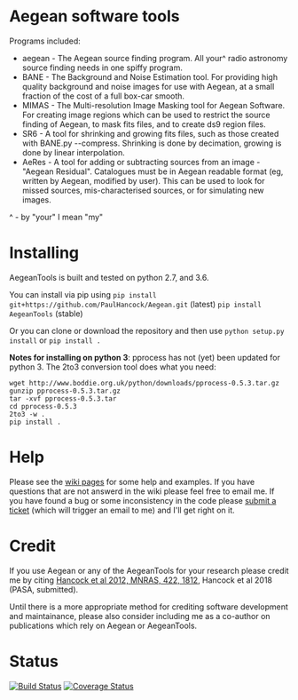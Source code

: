 Aegean software tools
======

Programs included:
* aegean - The Aegean source finding program. All your^ radio astronomy source finding needs in one spiffy program.
* BANE - The Background and Noise Estimation tool. For providing high quality background and noise images for use with Aegean, at a small fraction of the cost of a full box-car smooth.
* MIMAS - The Multi-resolution Image Masking tool for Aegean Software. For creating image regions which can be used to restrict the source finding of Aegean, to mask fits files, and to create ds9 region files.
* SR6 - A tool for shrinking and growing fits files, such as those created with BANE.py --compress. Shrinking is done by decimation, growing is done by linear interpolation.
* AeRes - A tool for adding or subtracting sources from an image - "Aegean Residual". Catalogues must be in Aegean readable format (eg, written by Aegean, modified by user). This can be used to look for missed sources, mis-characterised sources, or for simulating new images.

^ - by "your" I mean "my"

Installing
=====
AegeanTools is built and tested on python 2.7, and 3.6.

You can install via pip using 
`pip install git+https://github.com/PaulHancock/Aegean.git` (latest)
`pip install AegeanTools` (stable)

Or you can clone or download the repository and then use `python setup.py install` or `pip install .`

**Notes for installing on python 3**:
pprocess has not (yet) been updated for python 3. The 2to3 conversion tool does what you need:
```
wget http://www.boddie.org.uk/python/downloads/pprocess-0.5.3.tar.gz
gunzip pprocess-0.5.3.tar.gz
tar -xvf pprocess-0.5.3.tar
cd pprocess-0.5.3
2to3 -w .
pip install .
```


Help
=====
Please see the [wiki pages](https://github.com/PaulHancock/Aegean/wiki) for some help and examples. If you have questions that are not answerd in the wiki please feel free to email me. If you have found a bug or some inconsistency in the code please [submit a ticket](https://github.com/PaulHancock/Aegean/issues) (which will trigger an email to me) and I'll get right on it. 

Credit
=====
If you use Aegean or any of the AegeanTools for your research please credit me by citing [Hancock et al 2012, MNRAS, 422, 1812](http://adsabs.harvard.edu/abs/2012MNRAS.422.1812H), Hancock et al 2018 (PASA, submitted).

Until there is a more appropriate method for crediting software development and maintainance, please also consider including me as a co-author on publications which rely on Aegean or AegeanTools.


Status
=====
[![Build Status](https://travis-ci.org/PaulHancock/Aegean.svg?branch=six)](https://travis-ci.org/PaulHancock/Aegean) [![Coverage Status](https://coveralls.io/repos/github/PaulHancock/Aegean/badge.svg?branch=six)](https://coveralls.io/github/PaulHancock/Aegean?branch=six)

